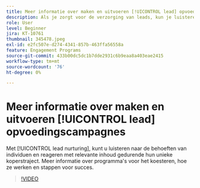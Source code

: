 ```yaml
---
title: Meer informatie over maken en uitvoeren [!UICONTROL lead] opvoedingscampagnes
description: Als je zorgt voor de verzorging van leads, kun je luisteren naar de behoeften van individuen en reageren met relevante inhoud gedurende hun unieke koperstransport. Meer informatie over programma's voor het koesteren, hoe ze werken en stappen voor succes.
role: User
level: Beginner
jira: KT-10761
thumbnail: 345478.jpeg
exl-id: e2fc507e-d274-4341-857b-463ffa56558a
feature: Engagement Programs
source-git-commit: 433b00dc5dc1b7dde2931c6b9eaa8a403eae2415
workflow-type: tm+mt
source-wordcount: '76'
ht-degree: 0%

---
```


# Meer informatie over maken en uitvoeren [!UICONTROL lead] opvoedingscampagnes

Met [!UICONTROL lead nurturing], kunt u luisteren naar de behoeften van individuen en reageren met relevante inhoud gedurende hun unieke koperstraject. Meer informatie over programma&#39;s voor het koesteren, hoe ze werken en stappen voor succes.

>[!VIDEO](https://video.tv.adobe.com/v/345478/?quality=12&learn=on)
